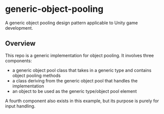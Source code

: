 # generic-object-pooling
A generic object pooling design pattern applicable to Unity game development.

## Overview
This repo is a generic implementation for object pooling. It involves three components:
* a generic object pool class that takes in a generic type and contains object pooling methods
* a class deriving from the generic object pool that handles the implementation
* an object to be used as the generic type/object pool element

A fourth component also exists in this example, but its purpose is purely for input handling.